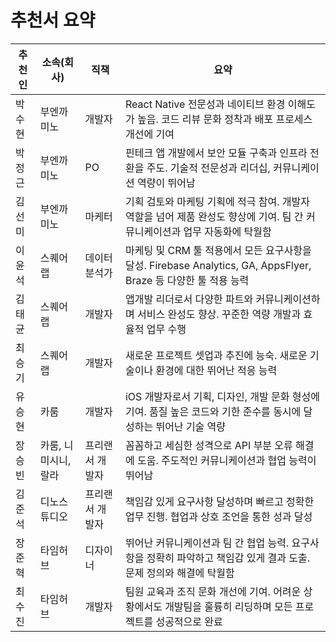 # 추천서 요약

| 추천인 | 소속(회사)           | 직책            | 요약                                                                                                                       |
| ------ | -------------------- | --------------- | -------------------------------------------------------------------------------------------------------------------------- |
| 박수현 | 부엔까미노           | 개발자          | React Native 전문성과 네이티브 환경 이해도가 높음. 코드 리뷰 문화 정착과 배포 프로세스 개선에 기여                         |
| 박정근 | 부엔까미노           | PO              | 핀테크 앱 개발에서 보안 모듈 구축과 인프라 전환을 주도. 기술적 전문성과 리더십, 커뮤니케이션 역량이 뛰어남                 |
| 김선미 | 부엔까미노           | 마케터          | 기획 검토와 마케팅 기획에 적극 참여. 개발자 역할을 넘어 제품 완성도 향상에 기여. 팀 간 커뮤니케이션과 업무 자동화에 탁월함 |
| 이윤석 | 스퀘어랩             | 데이터분석가    | 마케팅 및 CRM 툴 적용에서 모든 요구사항을 달성. Firebase Analytics, GA, AppsFlyer, Braze 등 다양한 툴 적용 능력            |
| 김태균 | 스퀘어랩             | 개발자          | 앱개발 리더로서 다양한 파트와 커뮤니케이션하며 서비스 완성도 향상. 꾸준한 역량 개발과 효율적 업무 수행                     |
| 최승기 | 스퀘어랩             | 개발자          | 새로운 프로젝트 셋업과 추진에 능숙. 새로운 기술이나 환경에 대한 뛰어난 적응 능력                                           |
| 유승현 | 카룸                 | 개발자          | iOS 개발자로서 기획, 디자인, 개발 문화 형성에 기여. 품질 높은 코드와 기한 준수를 동시에 달성하는 뛰어난 기술 역량          |
| 장승빈 | 카룸, 니미시니, 랄라 | 프리랜서 개발자 | 꼼꼼하고 세심한 성격으로 API 부분 오류 해결에 도움. 주도적인 커뮤니케이션과 협업 능력이 뛰어남                             |
| 김준석 | 디노스튜디오         | 프리랜서 개발자 | 책임감 있게 요구사항 달성하며 빠르고 정확한 업무 진행. 협업과 상호 조언을 통한 성과 달성                                   |
| 장준혁 | 타임허브             | 디자이너        | 뛰어난 커뮤니케이션과 팀 간 협업 능력. 요구사항을 정확히 파악하고 책임감 있게 결과 도출. 문제 정의와 해결에 탁월함         |
| 최수진 | 타임허브             | 개발자          | 팀원 교육과 조직 문화 개선에 기여. 어려운 상황에서도 개발팀을 훌륭히 리딩하며 모든 프로젝트를 성공적으로 완료              |
